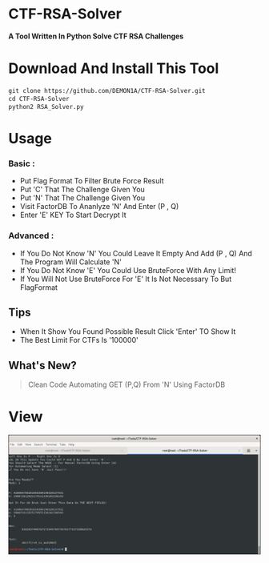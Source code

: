 # CTF-RSA-Solver
**A Tool Written In Python Solve CTF RSA Challenges**
# Download And Install This Tool
```
git clone https://github.com/DEMON1A/CTF-RSA-Solver.git
cd CTF-RSA-Solver
python2 RSA_Solver.py
```
# Usage
### Basic :
- Put Flag Format To Filter Brute Force Result
- Put 'C' That The Challenge Given You 
- Put 'N' That The Challenge Given You
- Visit FactorDB To Ananlyze 'N' And Enter (P , Q)
- Enter 'E' KEY To Start Decrypt It

### Advanced :
- If You Do Not Know 'N' You Could Leave It Empty And Add (P , Q) And The Program Will Calculate 'N'
- If You Do Not Know 'E' You Could Use BruteForce With Any Limit!
- If You Will Not Use BruteForce For 'E' It Is Not Necessary To But FlagFormat

## Tips
- When It Show You Found Possible Result Click 'Enter' TO Show It
- The Best Limit For CTFs Is '100000'

## What's New?
> Clean Code
> Automating GET (P,Q) From 'N' Using FactorDB

# View
![](CTF-RSA-Solver/View-New.png)
